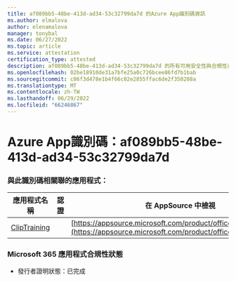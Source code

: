 ```yaml
---
title: af089bb5-48be-413d-ad34-53c32799da7d 的Azure App識別碼資訊
ms.author: elmalova
author: elenamalova
manager: tonybal
ms.date: 06/27/2022
ms.topic: article
ms.service: attestation
certification_type: attested
description: af089bb5-48be-413d-ad34-53c32799da7d 的所有可用安全性與合規性資訊。
ms.openlocfilehash: 02be18910de31a7bfe25a0c726bcee86fd7b1bab
ms.sourcegitcommit: c06f3d478e1b4f66c02e2855ffac6de2f350208a
ms.translationtype: MT
ms.contentlocale: zh-TW
ms.lasthandoff: 06/29/2022
ms.locfileid: "66246867"
---
```

# <a name="azure-app-id-af089bb5-48be-413d-ad34-53c32799da7d"></a>Azure App識別碼：af089bb5-48be-413d-ad34-53c32799da7d


### <a name="apps-associated-with-this-id"></a>與此識別碼相關聯的應用程式：
| **應用程式名稱** | **認證** | **在 AppSource 中檢視** |
|--------------|---------------|-----------------------|
| [ClipTraining](../forward/WA200001687.md) |  | [https://appsource.microsoft.com/product/office/WA200001687](https://appsource.microsoft.com/product/office/WA200001687) |

### <a name="microsoft-365-app-compliance-status"></a>Microsoft 365 應用程式合規性狀態
- 發行者證明狀態：已完成
